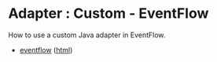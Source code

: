 # Adapter : Custom - EventFlow

How to use a custom Java adapter in EventFlow.

* [eventflow](src/site/markdown/index.md) ([html](https://plord12.github.io/samples/10.4.0-SNAPSHOT/adapter/custom/eventflow/))
